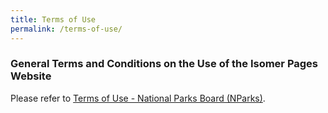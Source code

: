 ```yaml
---
title: Terms of Use
permalink: /terms-of-use/
---
```

### **General Terms and Conditions on the Use of the Isomer Pages Website**

Please refer to [Terms of Use - National Parks Board (NParks)](https://www.nparks.gov.sg/terms-of-use).